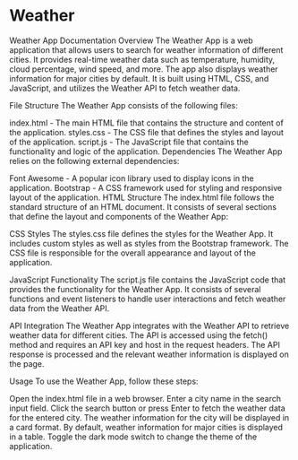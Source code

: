 # Weather
 
Weather App Documentation
Overview
The Weather App is a web application that allows users to search for weather information of different cities. It provides real-time weather data such as temperature, humidity, cloud percentage, wind speed, and more. The app also displays weather information for major cities by default. It is built using HTML, CSS, and JavaScript, and utilizes the Weather API to fetch weather data.

File Structure
The Weather App consists of the following files:

index.html - The main HTML file that contains the structure and content of the application.
styles.css - The CSS file that defines the styles and layout of the application.
script.js - The JavaScript file that contains the functionality and logic of the application.
Dependencies
The Weather App relies on the following external dependencies:

Font Awesome - A popular icon library used to display icons in the application.
Bootstrap - A CSS framework used for styling and responsive layout of the application.
HTML Structure
The index.html file follows the standard structure of an HTML document. It consists of several sections that define the layout and components of the Weather App:

CSS Styles
The styles.css file defines the styles for the Weather App. It includes custom styles as well as styles from the Bootstrap framework. The CSS file is responsible for the overall appearance and layout of the application.

JavaScript Functionality
The script.js file contains the JavaScript code that provides the functionality for the Weather App. It consists of several functions and event listeners to handle user interactions and fetch weather data from the Weather API.

API Integration
The Weather App integrates with the Weather API to retrieve weather data for different cities. The API is accessed using the fetch() method and requires an API key and host in the request headers. The API response is processed and the relevant weather information is displayed on the page.

Usage
To use the Weather App, follow these steps:

Open the index.html file in a web browser.
Enter a city name in the search input field.
Click the search button or press Enter to fetch the weather data for the entered city.
The weather information for the city will be displayed in a card format.
By default, weather information for major cities is displayed in a table.
Toggle the dark mode switch to change the theme of the application.